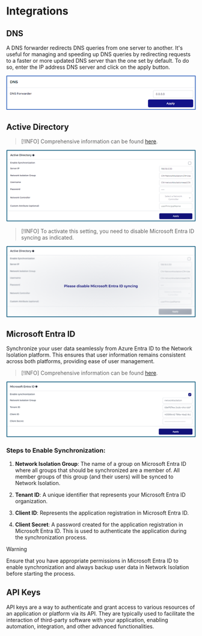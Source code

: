 # Integrations

## DNS

A DNS forwarder redirects DNS queries from one server to another. It's useful for managing and speeding up DNS queries by redirecting requests to a faster or more updated DNS server than the one set by default.
To do so, enter the IP address DNS server and click on the apply button.

![dns_forwarder.png](dns_forwarder.png)

## Active Directory

> [!INFO]
> Comprehensive information can be found [here](/advanced/activedirectory/activedirectory.md).

![integration_ad.png](integration_ad.png ":size=800")

> [!INFO]
> To activate this setting, you need to disable Microsoft Entra ID syncing as indicated.

![disable_entra_id.png](disable_entra_id.png ":size=800")

## Microsoft Entra ID

Synchronize your user data seamlessly from Azure Entra ID to the Network Isolation platform. This ensures that user information remains consistent across both platforms, providing ease of user management.

> [!INFO]
> Comprehensive information can be found [here](/advanced/entraid/entraid.md ":size=800").

![micro_entra_id.png](micro_entra_id.png ":size=800")

### **Steps to Enable Synchronization**:

1. **Network Isolation Group**: The name of a group on Microsoft Entra ID where all groups that should be synchronized are a member of. All member groups of this group (and their users) will be synced to Network Isolation.

2. **Tenant ID**: A unique identifier that represents your Microsoft Entra ID organization.

3. **Client ID**: Represents the application registration in Microsoft Entra ID.

4. **Client Secret**: A password created for the application registration in Microsoft Entra ID. This is used to authenticate the application during the synchronization process.

> [!WARNING]
> Ensure that you have appropriate permissions in Microsoft Entra ID to enable synchronization and always backup user data in Network Isolation before starting the process.

## API Keys

API keys are a way to authenticate and grant access to various resources of an application or platform via its API. They are typically used to facilitate the interaction of third-party software with your application, enabling automation, integration, and other advanced functionalities.
